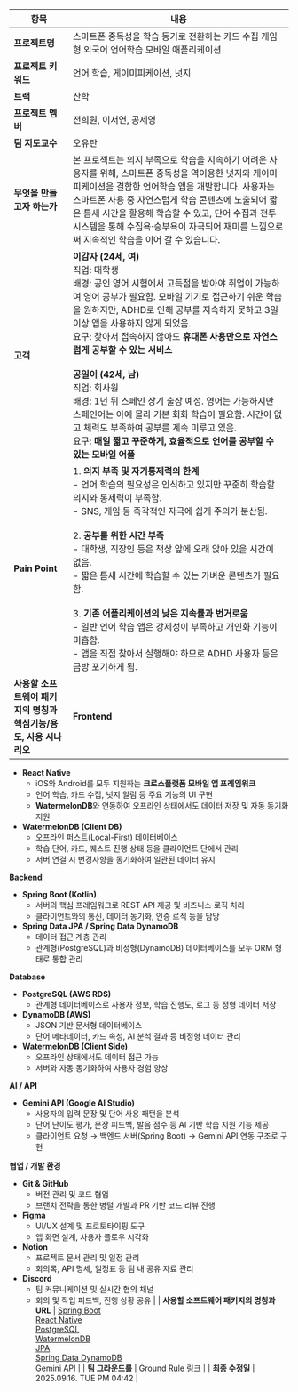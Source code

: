 | 항목 | 내용 |
|------|------|
| **프로젝트명** | 스마트폰 중독성을 학습 동기로 전환하는 카드 수집 게임형 외국어 언어학습 모바일 애플리케이션 |
| **프로젝트 키워드** | 언어 학습, 게이미피케이션, 넛지 |
| **트랙** | 산학 |
| **프로젝트 멤버** | 전희원, 이서연, 공세영 |
| **팀 지도교수** | 오유란 |
| **무엇을 만들고자 하는가** | 본 프로젝트는 의지 부족으로 학습을 지속하기 어려운 사용자를 위해, 스마트폰 중독성을 역이용한 넛지와 게이미피케이션을 결합한 언어학습 앱을 개발합니다. 사용자는 스마트폰 사용 중 자연스럽게 학습 콘텐츠에 노출되어 짧은 틈새 시간을 활용해 학습할 수 있고, 단어 수집과 전투 시스템을 통해 수집욕·승부욕이 자극되어 재미를 느낌으로써 지속적인 학습을 이어 갈 수 있습니다. |
| **고객** | **이감자 (24세, 여)**<br>직업: 대학생<br>배경: 공인 영어 시험에서 고득점을 받아야 취업이 가능하여 영어 공부가 필요함. 모바일 기기로 접근하기 쉬운 학습을 원하지만, ADHD로 인해 공부를 지속하지 못하고 3일 이상 앱을 사용하지 않게 되었음.<br>요구: 찾아서 접속하지 않아도 **휴대폰 사용만으로 자연스럽게 공부할 수 있는 서비스**<br><br>**공일이 (42세, 남)**<br>직업: 회사원<br>배경: 1년 뒤 스페인 장기 출장 예정. 영어는 가능하지만 스페인어는 아예 몰라 기본 회화 학습이 필요함. 시간이 없고 체력도 부족하여 공부를 계속 미루고 있음.<br>요구: **매일 짧고 꾸준하게, 효율적으로 언어를 공부할 수 있는 모바일 어플** |
| **Pain Point** | 1. **의지 부족 및 자기통제력의 한계**<br> - 언어 학습의 필요성은 인식하고 있지만 꾸준히 학습할 의지와 통제력이 부족함.<br> - SNS, 게임 등 즉각적인 자극에 쉽게 주의가 분산됨.<br><br>2. **공부를 위한 시간 부족**<br> - 대학생, 직장인 등은 책상 앞에 오래 앉아 있을 시간이 없음.<br> - 짧은 틈새 시간에 학습할 수 있는 가벼운 콘텐츠가 필요함.<br><br>3. **기존 어플리케이션의 낮은 지속률과 번거로움**<br> - 일반 언어 학습 앱은 강제성이 부족하고 개인화 기능이 미흡함.<br> - 앱을 직접 찾아서 실행해야 하므로 ADHD 사용자 등은 금방 포기하게 됨. |
| **사용할 소프트웨어 패키지의 명칭과 핵심기능/용도, 사용 시나리오** | **Frontend**
- **React Native**
  - iOS와 Android를 모두 지원하는 **크로스플랫폼 모바일 앱 프레임워크**
  - 언어 학습, 카드 수집, 넛지 알림 등 주요 기능의 UI 구현
  - **WatermelonDB**와 연동하여 오프라인 상태에서도 데이터 저장 및 자동 동기화 지원  
- **WatermelonDB (Client DB)**
  - 오프라인 퍼스트(Local-First) 데이터베이스
  - 학습 단어, 카드, 퀘스트 진행 상태 등을 클라이언트 단에서 관리
  - 서버 연결 시 변경사항을 동기화하여 일관된 데이터 유지

**Backend**
- **Spring Boot (Kotlin)**
  - 서버의 핵심 프레임워크로 REST API 제공 및 비즈니스 로직 처리
  - 클라이언트와의 통신, 데이터 동기화, 인증 로직 등을 담당
- **Spring Data JPA / Spring Data DynamoDB**
  - 데이터 접근 계층 관리
  - 관계형(PostgreSQL)과 비정형(DynamoDB) 데이터베이스를 모두 ORM 형태로 통합 관리

**Database**
- **PostgreSQL (AWS RDS)**
  - 관계형 데이터베이스로 사용자 정보, 학습 진행도, 로그 등 정형 데이터 저장
- **DynamoDB (AWS)**
  - JSON 기반 문서형 데이터베이스
  - 단어 메타데이터, 카드 속성, AI 분석 결과 등 비정형 데이터 관리
- **WatermelonDB (Client Side)**
  - 오프라인 상태에서도 데이터 접근 가능
  - 서버와 자동 동기화하여 사용자 경험 향상

**AI / API**
- **Gemini API (Google AI Studio)**
  - 사용자의 입력 문장 및 단어 사용 패턴을 분석
  - 단어 난이도 평가, 문장 피드백, 발음 점수 등 AI 기반 학습 지원 기능 제공
  - 클라이언트 요청 → 백엔드 서버(Spring Boot) → Gemini API 연동 구조로 구현

**협업 / 개발 환경**
- **Git & GitHub**
  - 버전 관리 및 코드 협업
  - 브랜치 전략을 통한 병렬 개발과 PR 기반 코드 리뷰 진행
- **Figma**
  - UI/UX 설계 및 프로토타이핑 도구
  - 앱 화면 설계, 사용자 플로우 시각화
- **Notion**
  - 프로젝트 문서 관리 및 일정 관리
  - 회의록, API 명세, 일정표 등 팀 내 공유 자료 관리
- **Discord**
  - 팀 커뮤니케이션 및 실시간 협의 채널
  - 회의 및 작업 피드백, 진행 상황 공유 |
| **사용할 소프트웨어 패키지의 명칭과 URL** | [Spring Boot](https://spring.io/projects/spring-boot) <br> [React Native](https://reactnative.dev) <br> [PostgreSQL](https://www.postgresql.org) <br> [WatermelonDB](https://nozbe.github.io/WatermelonDB/) <br>[JPA](https://spring.io/projects/spring-data-jpa) <br> [Spring Data DynamoDB](https://github.com/derjust/spring-data-dynamodb) <br> [Gemini API](https://ai.google.dev/gemini-api/docs?hl=ko) |
| **팀 그라운드룰** | [Ground Rule 링크](https://github.com/isc10120/CapstoneDesign2025/blob/main/GroudRule.MD) |
| **최종 수정일** | 2025.09.16. TUE PM 04:42 |
